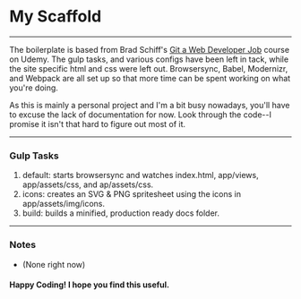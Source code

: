 # My Scaffold

-----------------------------

The boilerplate is based from Brad Schiff's [Git a Web Developer Job](https://www.udemy.com/git-a-web-developer-job-mastering-the-modern-workflow/learn/v4/content) course on Udemy.
The gulp tasks, and various configs have been left in tack, while the site specific html and css were left out. Browsersync, Babel, Modernizr, and Webpack are all set up so that more time can be spent working on what you're doing.

As this is mainly a personal project and I'm a bit busy nowadays, you'll have to excuse the lack of documentation for now. Look through the code--I promise it isn't that hard to figure out most of it.

-----------------------------

### Gulp Tasks

1.  default: starts browsersync and watches index.html, app/views, app/assets/css, and ap/assets/css.
2.  icons: creates an SVG & PNG spritesheet using the icons in app/assets/img/icons.
3.  build: builds a minified, production ready docs folder.

-----------------------------

### Notes

-  (None right now)

#### Happy Coding! I hope you find this useful.
